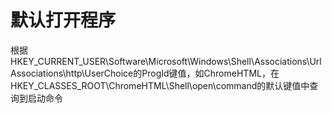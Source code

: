 # 默认打开程序

根据HKEY\_CURRENT\_USER\Software\Microsoft\Windows\Shell\Associations\UrlAssociations\http\UserChoice的ProgId键值，如ChromeHTML，在HKEY\_CLASSES\_ROOT\ChromeHTML\Shell\open\command的默认键值中查询到启动命令
